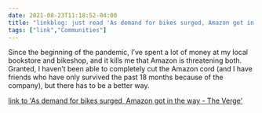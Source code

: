 ```yaml
---
date: 2021-08-23T11:18:52-04:00
title: "linkblog: just read 'As demand for bikes surged, Amazon got in the way - The Verge'"
tags: ["link","Communities"]
---
```

Since the beginning of the pandemic, I’ve spent a lot of money at my local bookstore and bikeshop, and it kills me that Amazon is threatening both. Granted, I haven’t been able to completely cut the Amazon cord (and I have friends who have only survived the past 18 months because of the company), but there has to be a better way.
 
[link to 'As demand for bikes surged, Amazon got in the way - The Verge'](https://www.theverge.com/22618306/pacific-northwest-components-bike-company-quit-amazon-support-indie-shops)
